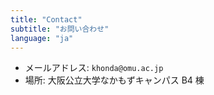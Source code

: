 ```yaml
---
title: "Contact"
subtitle: "お問い合わせ"
language: "ja"
---
```


<ul>
  <li>メールアドレス: <code>khonda@omu.ac.jp</code></li>
  <li>場所: 大阪公立大学なかもずキャンパス B4 棟</li>
</ul>
